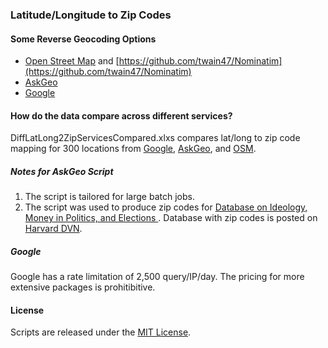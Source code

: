 ### Latitude/Longitude to Zip Codes

#### Some Reverse Geocoding Options

* [Open Street Map](http://www.openstreetmap.org/) and [https://github.com/twain47/Nominatim](https://github.com/twain47/Nominatim)
* [AskGeo](http://askgeo.com/)
* [Google](https://developers.google.com/maps/)

#### How do the data compare across different services?

DiffLatLong2ZipServicesCompared.xlxs compares lat/long to zip code mapping for 300 locations from [Google](https://developers.google.com/maps/), [AskGeo](http://askgeo.com/), and [OSM](http://www.openstreetmap.org/).

##### Notes for AskGeo Script

1. The script is tailored for large batch jobs. 
2. The script was used to produce zip codes for [Database on Ideology, Money in Politics, and Elections ](http://data.stanford.edu/dime). Database with zip codes is posted on [Harvard DVN](http://dx.doi.org/10.7910/DVN/28957). 

##### Google

Google has a rate limitation of 2,500 query/IP/day. The pricing for more extensive packages is prohitibitive.

#### License

Scripts are released under the [MIT License](https://github.com/soodoku/Lat-Long-to-Zip/blob/master/License%20for%20Scripts.md).
